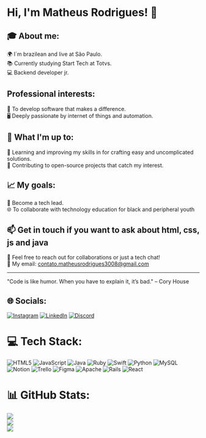 
# Hi, I'm Matheus Rodrigues! 👋
## 🎓 About me:
🌍 I´m brazilean and live at São Paulo.<br>
📚 Currently studying Start Tech at Totvs.<br>
💻 Backend developer jr.<br>

## Professional interests:
🌟 To develop software that makes a difference.<br>
🖥️ Deeply passionate by internet of things and automation.<br>

## 🌱 What I'm up to:
📖 Learning and improving my skills in for crafting easy and uncomplicated solutions.<br>
🔄 Contributing to open-source projects that catch my interest.<br>

## 📈 My goals:
📱 Become a tech lead.<br>
🌐 To collaborate with technology education for black and peripheral youth<br>

## 📫 Get in touch if you want to ask about html, css, js and java<br>
💬 Feel free to reach out for collaborations or just a tech chat!<br>
📧 My email: contato.matheusrodrigues3008@gmail.com<br>
<hr> </hr>
"Code is like humor. When you have to explain it, it’s bad." – Cory House


## 🌐 Socials:
[![Instagram](https://img.shields.io/badge/Instagram-%23E4405F.svg?logo=Instagram&logoColor=white)](https://instagram.com/dev_mts)
[![LinkedIn](https://img.shields.io/badge/LinkedIn-%230077B5.svg?logo=linkedin&logoColor=white)](https://linkedin.com/in/MatheusRodriguesss) 
[![Discord](https://img.shields.io/badge/Discord-%237289DA.svg?logo=discord&logoColor=white)]([https://discord.gg/matheusrodriguesss])  

# 💻 Tech Stack:
![HTML5](https://img.shields.io/badge/html5-%23E34F26.svg?style=for-the-badge&logo=html5&logoColor=white) 
![JavaScript](https://img.shields.io/badge/javascript-%23323330.svg?style=for-the-badge&logo=javascript&logoColor=%23F7DF1E) 
![Java](https://img.shields.io/badge/java-%23ED8B00.svg?style=for-the-badge&logo=openjdk&logoColor=white) 
![Ruby](https://img.shields.io/badge/ruby-%23CC342D.svg?style=for-the-badge&logo=ruby&logoColor=white) 
![Swift](https://img.shields.io/badge/swift-F54A2A?style=for-the-badge&logo=swift&logoColor=white) 
![Python](https://img.shields.io/badge/python-3670A0?style=for-the-badge&logo=python&logoColor=ffdd54) 
![MySQL](https://img.shields.io/badge/mysql-%2300000f.svg?style=for-the-badge&logo=mysql&logoColor=white) 
![Notion](https://img.shields.io/badge/Notion-%23000000.svg?style=for-the-badge&logo=notion&logoColor=white) 
![Trello](https://img.shields.io/badge/Trello-%23026AA7.svg?style=for-the-badge&logo=Trello&logoColor=white) 
![Figma](https://img.shields.io/badge/figma-%23F24E1E.svg?style=for-the-badge&logo=figma&logoColor=white) 
![Apache](https://img.shields.io/badge/apache-%23D42029.svg?style=for-the-badge&logo=apache&logoColor=white) 
![Rails](https://img.shields.io/badge/rails-%23CC0000.svg?style=for-the-badge&logo=ruby-on-rails&logoColor=white) 
![React](https://img.shields.io/badge/react-%2320232a.svg?style=for-the-badge&logo=react&logoColor=%2361DAFB)
# 📊 GitHub Stats:
![](https://github-readme-stats.vercel.app/api?username=MatheusRodriguesss&theme=tokyonight&hide_border=false&include_all_commits=false&count_private=false)<br/>
![](https://github-readme-streak-stats.herokuapp.com/?user=MatheusRodriguesss&theme=tokyonight&hide_border=false)<br/>
![](https://github-readme-stats.vercel.app/api/top-langs/?username=MatheusRodriguesss&theme=tokyonight&hide_border=false&include_all_commits=false&count_private=false&layout=compact)

<!-- Proudly created with GPRM ( https://gprm.itsvg.in ) -->
